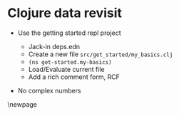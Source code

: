# Clojure data revisit

* Use the getting started repl project
  * Jack-in deps.edn
  * Create a new file `src/get_started/my_basics.clj`
  * `(ns get-started.my-basics)`
  * Load/Evaluate current file
  * Add a rich comment form, RCF

* No complex numbers

\newpage